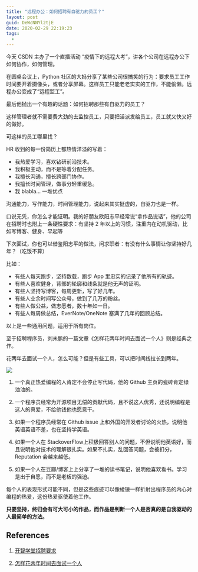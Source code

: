 ```yaml
---
title: "远程办公：如何招聘有自驱力的员工？"
layout: post
guid: DeWcNNYl2tjE
date: 2020-02-29 22:19:23
tags:
  -
---
```


今天 CSDN 主办了一个直播活动 “疫情下的远程大考”，讲各个公司在远程办公下如何协作，如何管理。

在圆桌会议上，Python 社区的大妈分享了某些公司很搞笑的行为：要求员工工作时间要开着摄像头，或者分享屏幕。这样员工只能老老实实的工作，不能偷懒。远程办公变成了“远程监工”。

最后他抛出一个有趣的话题：如何招聘那些有自驱力的员工？

这样管理者就不需要费大劲的去监控员工，只要把活派发给员工，员工就又快又好的做好。

可这样的员工哪里找？

HR 收到的每一份简历上都热情洋溢的写着：

- 我热爱学习，喜欢钻研前沿技术。
- 我积极主动，而不是等着分配任务。
- 我擅长沟通，擅长跨部门协作。
- 我擅长时间管理，做事分轻重缓急。
- 我 blabla... 一堆优点

沟通能力，写作能力，时间管理能力，说起来其实挺虚的，自驱力也是一样。

口说无凭，你怎么才能证明。我的好朋友欧阳志平经常说“拿作品说话”，他的公司在招聘时也附上一条硬性要求：有坚持 2 年以上的习惯，注重内在动机驱动，比如写博客、健身、早起等

下次面试，你也可以借鉴阳志平的做法，问求职者：有没有什么事情让你坚持好几年？（吃饭不算）

比如：

- 有些人每天跑步，坚持数载，跑步 App 里忠实的记录了他所有的轨迹。
- 有些人喜欢健身，背部的轮廓和线条就是他无声的证明。
- 有些人坚持写博客，每周更新，写了好几年。
- 有些人业余时间写公众号，做到了几万的粉丝。
- 有些人做公益，做志愿者，数十年如一日。
- 有些人每周做总结，EverNote/OneNote 塞满了几年的回顾总结。

以上是一些通用问题，适用于所有岗位。

至于招聘程序员，刘未鹏的一篇文章《怎样花两年时间去面试一个人》则是经典之作。

花两年去面试一个人，怎么可能？但是有些工具，可以把时间线拉长到两年。

![](/media/files/2020/2020-02-29-2.jpg)

1. 一个真正热爱编程的人肯定不会停止写代码，他的 Github 主页的瓷砖肯定绿油油的。


2. 一个程序员经常为开源项目无偿的贡献代码，且不说这人优秀，还说明编程是这人的真爱，不给他钱他也愿意干。


3. 如果一个程序员经常在 Github issue 上和外国的开发者讨论的火热，说明他英语英语不差，也在坚持学英语。


4. 如果一个人在 StackoverFlow上积极回答别人的问题，不但说明他英语好，而且说明他对技术的理解很扎实。如果不扎实，乱回答问题，会被扣分，Reputation 会越来越低。

5. 如果一个人在豆瓣/博客上上分享了一堆的读书笔记，说明他喜欢看书。学习是出于自愿，而不是老板的强迫。


每个人的表现形式可能不同，但是这些痕迹可以像棱镜一样折射出程序员的内心对编程的热爱，这份热爱驱使着他工作。

**只要坚持，终归会有可大可小的作品，而作品是判断一个人是否真的是自我驱动的人最简单的方法。**


## References

 1. [开智学堂招聘要求](https://github.com/OpenMindClub/Share/wiki/InfoJob)

2. [怎样花两年时间去面试一个人](http://mindhacks.cn/2011/11/04/how-to-interview-a-person-for-two-years/)

